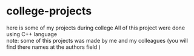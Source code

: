 # college-projects
here is some of my projects during college 
All of this project were done using C++ language  
note: some of this projects was made by me and my colleagues (you will find there names at the authors field )
